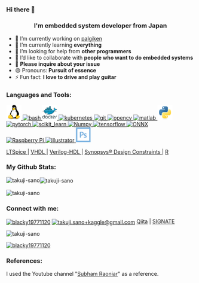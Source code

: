 ### Hi there 👋

<!--
**takuji-sano/takuji-sano** is a ✨ _special_ ✨ repository because its `README.md` (this file) appears on your GitHub profile.

Here are some ideas to get you started:
-->

<h3 align="center">I'm embedded system developer from Japan</h3>

- 🔭 I’m currently working on [palgiken](https://github.com/palgiken)
- 🌱 I’m currently learning **everything**
- 🤔 I’m looking for help from **other programmers**
- 👯 I’d like to collaborate with **people who want to do embedded systems**
- 💬 **Please inquire about your issue**
- 😄 Pronouns: **Pursuit of essence**
- ⚡ Fun fact: **I love to drive and play guitar**

### Languages and Tools:
<p align="left">
<!-- Linux -->
  <a href="https://www.linux.org/" target="_blank"> <img src="https://raw.githubusercontent.com/devicons/devicon/master/icons/linux/linux-original.svg" alt="linux" width="40" height="40"/> </a>
<!-- bash -->
  <a href="https://www.gnu.org/software/bash/" target="_blank"> <img src="https://www.vectorlogo.zone/logos/gnu_bash/gnu_bash-icon.svg" alt="bash" width="40" height="40"/> </a>
<!-- docker -->
  <a href="https://www.docker.com/" target="_blank"> <img src="https://raw.githubusercontent.com/devicons/devicon/master/icons/docker/docker-original-wordmark.svg" alt="docker" width="40" height="40"/> </a>
<!-- kubernetes -->
  <a href="https://kubernetes.io/" target="_blank"> <img src="https://www.vectorlogo.zone/logos/kubernetes/kubernetes-icon.svg" alt="kubernetes" width="40" height="40"/> </a>
<!-- git -->
  <a href="https://git-scm.com/" target="_blank"> <img src="https://www.vectorlogo.zone/logos/git-scm/git-scm-icon.svg" alt="git" width="40" height="40"/> </a>
<!-- OpenCV -->
  <a href="https://opencv.org/" target="_blank"> <img src="https://www.vectorlogo.zone/logos/opencv/opencv-icon.svg" alt="opencv" width="40" height="40"/> </a>
<!-- MATLAB -->
  <a href="https://www.mathworks.com/" target="_blank"> <img src="https://upload.wikimedia.org/wikipedia/commons/2/21/Matlab_Logo.png" alt="matlab" width="40" height="40"/> </a>
<!-- Python -->
  <a href="https://www.python.org" target="_blank"> <img src="https://raw.githubusercontent.com/devicons/devicon/master/icons/python/python-original.svg" alt="python" width="40" height="40"/> </a>
<!-- Pytorch -->
  <a href="https://pytorch.org/" target="_blank"> <img src="https://www.vectorlogo.zone/logos/pytorch/pytorch-icon.svg" alt="pytorch" width="40" height="40"/> </a>
<!-- scikit-learn -->
  <a href="https://scikit-learn.org/" target="_blank"> <img src="https://upload.wikimedia.org/wikipedia/commons/0/05/Scikit_learn_logo_small.svg" alt="scikit_learn" width="40" height="40"/> </a>
<!-- Numpy -->
  <a href="https://numpy.org/" target="_blank"> <img src="https://www.vectorlogo.zone/logos/numpy/numpy-icon.svg" alt="Numpy" width="40" height="40"/> </a>
<!-- TensorFlow -->
  <a href="https://www.tensorflow.org" target="_blank"> <img src="https://www.vectorlogo.zone/logos/tensorflow/tensorflow-icon.svg" alt="tensorflow" width="40" height="40"/> </a> 
<!-- ONNX -->
  <a href="https://onnx.ai/" target="_blank"> <img src="https://www.vectorlogo.zone/logos/onnxai/onnxai-icon.svg" alt="ONNX" width="40" height="40"/> </a> 
<br>

<!-- Raspberry Pi --> <a href="https://www.raspberrypi.org/" target="_blank"> <img src="https://www.vectorlogo.zone/logos/raspberrypi/raspberrypi-icon.svg" alt="Raspberry Pi" width="40" height="40"/> </a>
<!-- Adobe Illustrator --> <a href="https://www.adobe.com/in/products/illustrator.html" target="_blank"> <img src="https://www.vectorlogo.zone/logos/adobe_illustrator/adobe_illustrator-icon.svg" alt="illustrator" width="40" height="40"/> </a>
<!-- Photoshop --> <a href="https://www.photoshop.com/en" target="_blank"> <img src="https://raw.githubusercontent.com/devicons/devicon/master/icons/photoshop/photoshop-line.svg" alt="photoshop" width="40" height="40"/> </a>
<br>

  <a href="https://www.analog.com/en/design-center/design-tools-and-calculators/ltspice-simulator.html" target="blank"> LTSpice </a>
| <a href="http://www.eda-twiki.org/cgi-bin/view.cgi/P1076/WebHome" target="blank"> VHDL </a>
| <a href="https://ieeexplore.ieee.org/document/1620780" target="blank"> Verilog-HDL </a>
| <a href="https://www.intel.com/content/www/us/en/programmable/quartushelp/17.0/reference/glossary/def_sdc.htm" target="blank"> Synopsys® Design Constraints </a>
| <a href="https://www.r-project.org/" target="blank"> R </a> 
<!--
| <a href="" target="blank"> </a>
-->
</p>

### My Github Stats:
<p><img align="left" src="https://github-readme-stats.vercel.app/api?username=takuji-sano&theme=dracula&show_icons=true&locale=en&count_private=true" alt="takuji-sano" /></p>

<p><img align="center" src="https://github-readme-stats.vercel.app/api/top-langs?username=takuji-sano&theme=dracula&show_icons=true&locale=en&layout=compact" alt="takuji-sano" /></p>

<p><img align="center" src="https://github-readme-streak-stats.herokuapp.com/?user=takuji-sano&" alt="takuji-sano" /></p>

### Connect with me:
<p align="left">
  <a href="https://twitter.com/blacky19771120" target="blank"><img align="center" src="https://raw.githubusercontent.com/rahuldkjain/github-profile-readme-generator/master/src/images/icons/Social/twitter.svg" alt="blacky19771120" height="30" width="40" /></a>
  <a href="https://kaggle.com/takuji.sano+kaggle@gmail.com" target="blank"><img align="center" src="https://raw.githubusercontent.com/rahuldkjain/github-profile-readme-generator/master/src/images/icons/Social/kaggle.svg" alt="takuji.sano+kaggle@gmail.com" height="30" width="40" /></a>
  <a href="https://qiita.com/takuji-sano" target="blank">Qiita</a> | 
  <a href="https://signate.jp/profile" target="blank">SIGNATE</a>
</p>

<p align="left"> <img src="https://komarev.com/ghpvc/?username=takuji-sano&label=Profile%20views&color=0e75b6&style=flat" alt="takuji-sano" /></p>
<p align="left"> <a href="https://twitter.com/blacky19771120" target="blank"><img src="https://img.shields.io/twitter/follow/blacky19771120?logo=twitter&style=for-the-badge" alt="blacky19771120" /></a> </p>

### References:
I used the Youtube channel "<a href="https://www.youtube.com/watch?v=ejCUxSfXgxs">Subham Raoniar</a>" as a reference.
